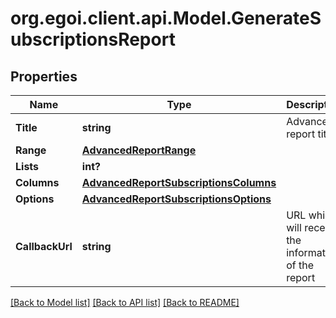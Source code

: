 # org.egoi.client.api.Model.GenerateSubscriptionsReport
## Properties

Name | Type | Description | Notes
------------ | ------------- | ------------- | -------------
**Title** | **string** | Advanced report title | 
**Range** | [**AdvancedReportRange**](AdvancedReportRange.md) |  | 
**Lists** | **int?** |  | 
**Columns** | [**AdvancedReportSubscriptionsColumns**](AdvancedReportSubscriptionsColumns.md) |  | 
**Options** | [**AdvancedReportSubscriptionsOptions**](AdvancedReportSubscriptionsOptions.md) |  | 
**CallbackUrl** | **string** | URL which will receive the information of the report | [optional] 

[[Back to Model list]](../README.md#documentation-for-models) [[Back to API list]](../README.md#documentation-for-api-endpoints) [[Back to README]](../README.md)

